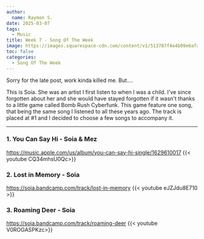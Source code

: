 ```yaml
---
author:
  name: Raymon S.
date: 2025-03-07
tags:
  - Music
title: Week 7 - Song Of The Week
image: https://images.squarespace-cdn.com/content/v1/513787f4e4b09e6afa7d95a9/1476191837017-018R2BH7U3XJHTZQL7SG/SOIA_3767.jpg?format=750w
toc: false
categories:
  - Song Of The Week
---
```

Sorry for the late post, work kinda killed me. But....

This is Soia. She was an artist I first listen to when I was a child. I've since forgotten about her and she would have stayed forgotten if it wasn't thanks to a little game called Bomb Rush Cyberfunk. This game feature one song, that being the same song I listened to all these years ago. The track is placed at #1 and I decided to choose a few songs to accompany it.


---


###       1. You Can Say Hi  - Soia & Mez
https://music.apple.com/us/album/you-can-say-hi-single/1629610017
{{< youtube CQ34mhsU0Qc>}}


### 2. Lost in Memory - Soia
https://soia.bandcamp.com/track/lost-in-memory
{{< youtube eJZJdu8E710 >}}


###        3. Roaming Deer - Soia
https://soia.bandcamp.com/track/roaming-deer
{{< youtube V0ROGASPKzc>}}

